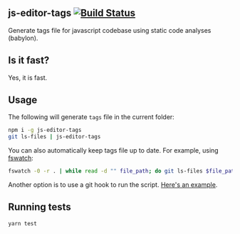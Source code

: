 js-editor-tags [![Build Status](https://travis-ci.org/artemave/js-editor-tags.svg?branch=master)](https://travis-ci.org/artemave/js-editor-tags)
-------

Generate tags file for javascript codebase using static code analyses (babylon).

## Is it fast?

Yes, it is fast.

## Usage

The following will generate `tags` file in the current folder:

```bash
npm i -g js-editor-tags
git ls-files | js-editor-tags
```

You can also automatically keep tags file up to date. For example, using [fswatch](https://github.com/emcrisostomo/fswatch):

```bash
fswatch -0 -r . | while read -d "" file_path; do git ls-files $file_path; done | js-editor-tags -u
```

Another option is to use a git hook to run the script.  [Here's an example](https://tbaggery.com/2011/08/08/effortless-ctags-with-git.html).

## Running tests

```bash
yarn test
```
